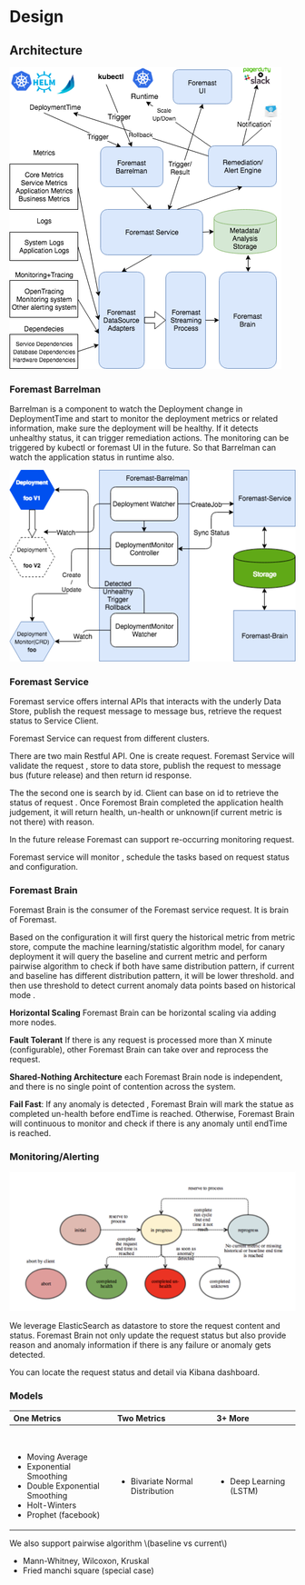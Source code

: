 # Design

## Architecture

![](ForemastArchitecture.png)



### Foremast Barrelman

Barrelman is a component to watch the Deployment change in DeploymentTime and start to monitor the deployment metrics or related information, make sure the deployment will be healthy. If it detects unhealthy status, it can trigger remediation actions.  The monitoring can be triggered by kubectl or foremast UI in the future. So that Barrelman can watch the application status in runtime also.



![Foremast-Barrelman Diagram](foremast-barrelman.png)

### Foremast Service

Foremast service offers internal APIs that interacts with the underly Data Store, publish the request message to message bus, retrieve the request status  to Service Client. 

Foremast Service can request from different clusters. 

There are two main Restful API. One is create request. Foremast Service will validate the request , store to data store, publish the request to message bus \(future release\) and then return id response.

The the second one is  search by id. Client can base on id to retrieve the status of request . Once Foremost Brain completed the application health judgement, it will return health, un-health or unknown\(if current metric is not there\) with reason.

In the future release Foremast can support re-occurring monitoring request.

Foremast service will  monitor , schedule  the tasks based on request status and configuration.

### Foremast Brain

Foremast Brain is the consumer of the Foremast service request. It is brain of Foremast.

Based on the configuration it will first query the historical metric from metric store, compute the machine learning/statistic algorithm model,  for canary deployment  it will query the baseline and current metric and perform pairwise algorithm to check if both have same distribution pattern,  if current and baseline has different distribution pattern, it will be lower threshold. and then use threshold to detect current anomaly data points based on  historical mode .

**Horizontal Scaling**  Foremast Brain can be horizontal scaling via adding more nodes.  

**Fault Tolerant**  If there is any request is processed more than X minute \(configurable\), other Foremast Brain can take over and reprocess the request.

**Shared-Nothing Architecture** each Foremast Brain node is independent, and there is no single point of contention across the system. 

**Fail Fast**: If any anomaly is detected , Foremast Brain will mark the statue as completed un-health before endTime is reached. Otherwise, Foremast Brain will continuous to monitor and check if there is any anomaly until endTime is reached.

### Monitoring/Alerting

![](../../.gitbook/assets/foremastrequeststatediagram.png)

We leverage ElasticSearch as datastore to store the request content and status. Foremast Brain not only update the request status but also provide reason and anomaly information if there is any failure or anomaly gets detected.

You can locate the request status and detail via Kibana dashboard.

### Models  <a id="models"></a>

<table>
  <thead>
    <tr>
      <th style="text-align:left">One Metrics</th>
      <th style="text-align:left">Two Metrics</th>
      <th style="text-align:left">3+ More</th>
    </tr>
  </thead>
  <tbody>
    <tr>
      <td style="text-align:left">
        <p>​</p>
        <ul>
          <li>Moving Average</li>
          <li>Exponential Smoothing</li>
          <li>Double Exponential Smoothing</li>
          <li>Holt-Winters</li>
          <li>Prophet (facebook)</li>
        </ul>
      </td>
      <td style="text-align:left">
        <p>​</p>
        <ul>
          <li>Bivariate Normal Distribution</li>
        </ul>
      </td>
      <td style="text-align:left">
        <p>​</p>
        <ul>
          <li>Deep Learning (LSTM)</li>
        </ul>
      </td>
    </tr>
  </tbody>
</table>We also support pairwise algorithm \(baseline vs current\)

* Mann-Whitney, Wilcoxon, Kruskal
* Fried manchi square \(special case\)

